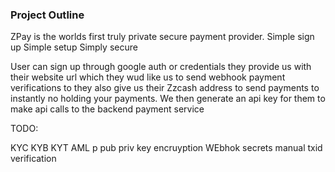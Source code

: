 ### Project Outline

ZPay is the worlds first truly private secure payment provider. Simple sign up Simple setup Simply secure 

User can sign up through google auth or credentials
they provide us with their website url which they wud like us to send webhook payment verifications to
they also give us their Zzcash address to send payments to instantly no holding your payments. 
We then generate an api key for them to make api calls to the backend payment service 

TODO:

KYC KYB KYT AML
p
pub priv key encruyption
WEbhok secrets 
manual txid verification
